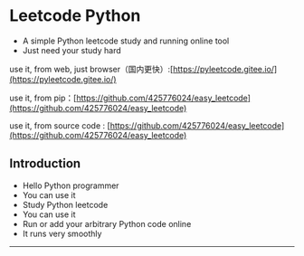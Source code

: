 # 

# Leetcode Python

- A simple Python leetcode study and running online tool
- Just need your study hard

use it, from web, just browser（国内更快）:[https://pyleetcode.gitee.io/](https://pyleetcode.gitee.io/)


use it, from pip：[https://github.com/425776024/easy_leetcode](https://github.com/425776024/easy_leetcode)

use it, from source code : [https://github.com/425776024/easy_leetcode](https://github.com/425776024/easy_leetcode)



## Introduction


- Hello Python programmer
- You can use it
- Study Python leetcode
- You can use it
- Run or add your arbitrary Python code online
- It runs very smoothly


---
